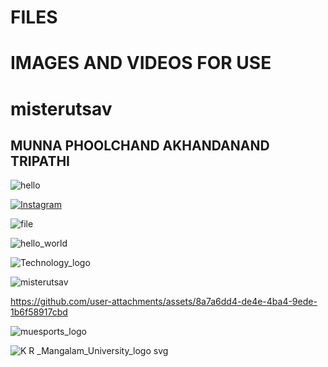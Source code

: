# FILES
# IMAGES AND VIDEOS FOR USE
<h1>misterutsav</h1>
<h2>MUNNA PHOOLCHAND AKHANDANAND TRIPATHI</h2>

![hello](https://github.com/user-attachments/assets/4334f74b-3371-4b7d-b6eb-7de4ddad5df1)

[![Instagram](https://img.shields.io/badge/Instagram-%23E4405F.svg?logo=Instagram&logoColor=white)](https://instagram.com/misterutsav/) 

![file](https://github.com/user-attachments/assets/4dbeb616-5521-42ee-b57a-0464f62bcff1)

![hello_world](https://github.com/user-attachments/assets/68b84d26-382e-42e6-b51b-728a35a6461c)

![Technology_logo](https://github.com/user-attachments/assets/bb05585d-68e7-47ab-a9bb-9d5040bc9573)

![misterutsav](https://github.com/user-attachments/assets/91b13220-ac8d-4867-8f16-ae8badf41acb)

https://github.com/user-attachments/assets/8a7a6dd4-de4e-4ba4-9ede-1b6f58917cbd

![muesports_logo](https://github.com/user-attachments/assets/6ec80c8d-1825-4f75-9ac6-d97c2ebf99d9)

![K R _Mangalam_University_logo svg](https://github.com/user-attachments/assets/1c2fd9db-96e0-46df-bfc5-620b286b34bf)
